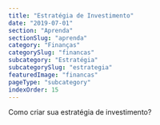 ```yaml
---
title: "Estratégia de Investimento"
date: "2019-07-01"
section: "Aprenda"
sectionSlug: "aprenda"
category: "Finanças"
categorySlug: "financas"
subcategory: "Estratégia"
subcategorySlug: "estrategia"
featuredImage: "financas"
pageType: "subcategory"
indexOrder: 15
---
```


Como criar sua estratégia de investimento?
